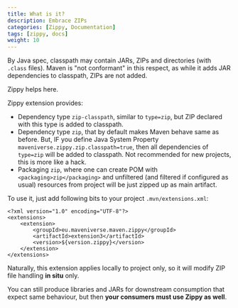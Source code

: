 ```yaml
---
title: What is it?
description: Embrace ZIPs
categories: [Zippy, Documentation]
tags: [zippy, docs]
weight: 10
---
```


By Java spec, classpath may contain JARs, ZIPs and directories (with `.class` files). Maven is "not conformant" in
this respect, as while it adds JAR dependencies to classpath, ZIPs are not added.

Zippy helps here.

Zippy extension provides:
* Dependency type `zip-classpath`, similar to `type=zip`, but ZIP declared with this type is added to classpath.
* Dependency type `zip`, that by default makes Maven behave same as before. But, IF you define Java System Property `maveniverse.zippy.zip.classpath=true`, then all dependencies of `type=zip` will be added to classpath. Not recommended for new projects, this is more like a hack.
* Packaging `zip`, where one can create POM with `<packaging>zip</packaging>` and unfiltered (and filtered if configured as usual) resources from project will be just zipped up as main artifact.

To use it, just add following bits to your project `.mvn/extensions.xml`:
```
<?xml version="1.0" encoding="UTF-8"?>
<extensions>
    <extension>
        <groupId>eu.maveniverse.maven.zippy</groupId>
        <artifactId>extension3</artifactId>
        <version>${version.zippy}</version>
    </extension>
</extensions>
```

Naturally, this extension applies locally to project only, so it will modify ZIP file handling **in situ** only.

You can still produce libraries and JARs for downstream consumption that expect same behaviour, but then **your consumers must use Zippy as well**.